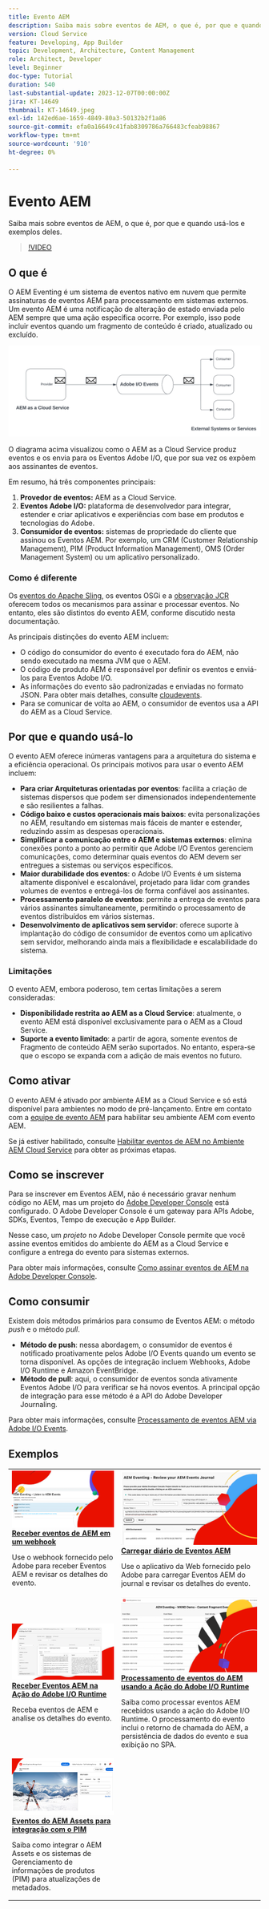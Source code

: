 ```yaml
---
title: Evento AEM
description: Saiba mais sobre eventos de AEM, o que é, por que e quando usá-los e exemplos deles.
version: Cloud Service
feature: Developing, App Builder
topic: Development, Architecture, Content Management
role: Architect, Developer
level: Beginner
doc-type: Tutorial
duration: 540
last-substantial-update: 2023-12-07T00:00:00Z
jira: KT-14649
thumbnail: KT-14649.jpeg
exl-id: 142ed6ae-1659-4849-80a3-50132b2f1a86
source-git-commit: efa0a16649c41fab8309786a766483cfeab98867
workflow-type: tm+mt
source-wordcount: '910'
ht-degree: 0%

---
```


# Evento AEM

Saiba mais sobre eventos de AEM, o que é, por que e quando usá-los e exemplos deles.

>[!VIDEO](https://video.tv.adobe.com/v/3426686?quality=12&learn=on)

## O que é

O AEM Eventing é um sistema de eventos nativo em nuvem que permite assinaturas de eventos AEM para processamento em sistemas externos. Um evento AEM é uma notificação de alteração de estado enviada pelo AEM sempre que uma ação específica ocorre. Por exemplo, isso pode incluir eventos quando um fragmento de conteúdo é criado, atualizado ou excluído.

![Evento do AEM](./assets/aem-eventing.png)

O diagrama acima visualizou como o AEM as a Cloud Service produz eventos e os envia para os Eventos Adobe I/O, que por sua vez os expõem aos assinantes de eventos.

Em resumo, há três componentes principais:

1. **Provedor de eventos:** AEM as a Cloud Service.
1. **Eventos Adobe I/O:** plataforma de desenvolvedor para integrar, estender e criar aplicativos e experiências com base em produtos e tecnologias do Adobe.
1. **Consumidor de eventos:** sistemas de propriedade do cliente que assinou os Eventos AEM. Por exemplo, um CRM (Customer Relationship Management), PIM (Product Information Management), OMS (Order Management System) ou um aplicativo personalizado.

### Como é diferente

Os [eventos do Apache Sling](https://sling.apache.org/documentation/bundles/apache-sling-eventing-and-job-handling.html), os eventos OSGi e a [observação JCR](https://jackrabbit.apache.org/oak/docs/features/observation.html) oferecem todos os mecanismos para assinar e processar eventos. No entanto, eles são distintos do evento AEM, conforme discutido nesta documentação.

As principais distinções do evento AEM incluem:

- O código do consumidor do evento é executado fora do AEM, não sendo executado na mesma JVM que o AEM.
- O código de produto AEM é responsável por definir os eventos e enviá-los para Eventos Adobe I/O.
- As informações do evento são padronizadas e enviadas no formato JSON. Para obter mais detalhes, consulte [cloudevents](https://cloudevents.io/).
- Para se comunicar de volta ao AEM, o consumidor de eventos usa a API do AEM as a Cloud Service.


## Por que e quando usá-lo

O evento AEM oferece inúmeras vantagens para a arquitetura do sistema e a eficiência operacional. Os principais motivos para usar o evento AEM incluem:

- **Para criar Arquiteturas orientadas por eventos**: facilita a criação de sistemas dispersos que podem ser dimensionados independentemente e são resilientes a falhas.
- **Código baixo e custos operacionais mais baixos**: evita personalizações no AEM, resultando em sistemas mais fáceis de manter e estender, reduzindo assim as despesas operacionais.
- **Simplificar a comunicação entre o AEM e sistemas externos**: elimina conexões ponto a ponto ao permitir que Adobe I/O Eventos gerenciem comunicações, como determinar quais eventos do AEM devem ser entregues a sistemas ou serviços específicos.
- **Maior durabilidade dos eventos**: o Adobe I/O Events é um sistema altamente disponível e escalonável, projetado para lidar com grandes volumes de eventos e entregá-los de forma confiável aos assinantes.
- **Processamento paralelo de eventos**: permite a entrega de eventos para vários assinantes simultaneamente, permitindo o processamento de eventos distribuídos em vários sistemas.
- **Desenvolvimento de aplicativos sem servidor**: oferece suporte à implantação do código de consumidor de eventos como um aplicativo sem servidor, melhorando ainda mais a flexibilidade e escalabilidade do sistema.

### Limitações

O evento AEM, embora poderoso, tem certas limitações a serem consideradas:

- **Disponibilidade restrita ao AEM as a Cloud Service**: atualmente, o evento AEM está disponível exclusivamente para o AEM as a Cloud Service.
- **Suporte a evento limitado**: a partir de agora, somente eventos de Fragmento de conteúdo AEM serão suportados. No entanto, espera-se que o escopo se expanda com a adição de mais eventos no futuro.

## Como ativar

O evento AEM é ativado por ambiente AEM as a Cloud Service e só está disponível para ambientes no modo de pré-lançamento. Entre em contato com a <a href="mailto:grp-aem-events@adobe.com">equipe de evento AEM</a> para habilitar seu ambiente AEM com evento AEM.

Se já estiver habilitado, consulte [Habilitar eventos de AEM no Ambiente AEM Cloud Service](https://developer.adobe.com/experience-cloud/experience-manager-apis/guides/events/#enable-aem-events-on-your-aem-cloud-service-environment) para obter as próximas etapas.

## Como se inscrever

Para se inscrever em Eventos AEM, não é necessário gravar nenhum código no AEM, mas um projeto do [Adobe Developer Console](https://developer.adobe.com/) está configurado. O Adobe Developer Console é um gateway para APIs Adobe, SDKs, Eventos, Tempo de execução e App Builder.

Nesse caso, um _projeto_ no Adobe Developer Console permite que você assine eventos emitidos do ambiente do AEM as a Cloud Service e configure a entrega do evento para sistemas externos.

Para obter mais informações, consulte [Como assinar eventos de AEM na Adobe Developer Console](https://developer.adobe.com/experience-cloud/experience-manager-apis/guides/events/#how-to-subscribe-to-aem-events-in-the-adobe-developer-console).

## Como consumir

Existem dois métodos primários para consumo de Eventos AEM: o método _push_ e o método _pull_.

- **Método de push**: nessa abordagem, o consumidor de eventos é notificado proativamente pelos Adobe I/O Events quando um evento se torna disponível. As opções de integração incluem Webhooks, Adobe I/O Runtime e Amazon EventBridge.
- **Método de pull**: aqui, o consumidor de eventos sonda ativamente Eventos Adobe I/O para verificar se há novos eventos. A principal opção de integração para esse método é a API do Adobe Developer Journaling.

Para obter mais informações, consulte [Processamento de eventos AEM via Adobe I/O Events](https://developer.adobe.com/experience-cloud/experience-manager-apis/guides/events/#aem-events-processing-via-adobe-io).

## Exemplos

<table>
  <tr>
    <td>
        <a  href="./examples/webhook.md"><img alt="Receber eventos de AEM em um webhook" src="./assets/examples/webhook/webhook-example.png"/></a>
        <div><strong><a href="./examples/webhook.md">Receber eventos de AEM em um webhook</a></strong></div>
        <p>
          Use o webhook fornecido pelo Adobe para receber Eventos AEM e revisar os detalhes do evento.
        </p>
      </td>
      <td>
        <a  href="./examples/journaling.md"><img alt="Carregar diário de eventos AEM" src="./assets/examples/journaling/eventing-journal.png"/></a>
        <div><strong><a href="./examples/journaling.md">Carregar diário de Eventos AEM</a></strong></div>
        <p>
          Use o aplicativo da Web fornecido pelo Adobe para carregar Eventos AEM do journal e revisar os detalhes do evento.
        </p>
      </td>
    </tr>
  <tr>
    <td>
        <a  href="./examples/runtime-action.md"><img alt="Ação Receber eventos de AEM no Adobe I/O Runtime" src="./assets/examples/runtime-action/eventing-runtime.png"/></a>
        <div><strong><a href="./examples/runtime-action.md">Receber Eventos AEM na Ação do Adobe I/O Runtime</a></strong></div>
        <p>
          Receba eventos de AEM e analise os detalhes do evento.
        </p>
      </td>
      <td>
        <a  href="./examples/event-processing-using-runtime-action.md"><img alt="Processamento de eventos AEM usando a ação do Adobe I/O Runtime" src="./assets/examples/event-processing-using-runtime-action/event-processing.png"/></a>
        <div><strong><a href="./examples/event-processing-using-runtime-action.md">Processamento de eventos do AEM usando a Ação do Adobe I/O Runtime</a></strong></div>
        <p>
          Saiba como processar eventos AEM recebidos usando a ação do Adobe I/O Runtime. O processamento do evento inclui o retorno de chamada do AEM, a persistência de dados do evento e sua exibição no SPA.
        </p>
      </td>
  </tr>    
  <tr>
    <td>
        <a  href="./examples/assets-pim-integration.md"><img alt="Eventos do AEM Assets para integração do PIM" src="./assets/examples/assets-pim-integration/PIM-integration-tile.png"/></a>
        <div><strong><a href="./examples/assets-pim-integration.md">Eventos do AEM Assets para integração com o PIM</a></strong></div>
        <p>
          Saiba como integrar o AEM Assets e os sistemas de Gerenciamento de informações de produtos (PIM) para atualizações de metadados.
        </p>
      </td>
  </tr>  
</table>
